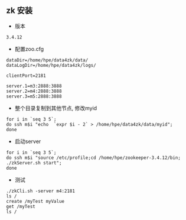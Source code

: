 ##  zk 安装

* 版本
```
3.4.12
```
*  配置zoo.cfg
```
dataDir=/home/hpe/data4zk/data/
dataLogDir=/home/hpe/data4zk/logs/

clientPort=2181

server.1=m3:2888:3888
server.2=m4:2888:3888
server.3=m5:2888:3888

```

* 整个目录复制到其他节点, 修改myid
```
for i in `seq 3 5`; 
do ssh m$i "echo  `expr $i - 2` > /home/hpe/data4zk/data/myid"; 
done
```

* 启动server
```
for i in `seq 3 5`; 
do ssh m$i "source /etc/profile;cd /home/hpe/zookeeper-3.4.12/bin; ./zkServer.sh start"; 
done
```

* 测试
```
./zkCli.sh -server m4:2181
ls /
create /myTest myValue
get /myTest
ls /
```
